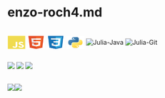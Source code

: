 # enzo-roch4.md

<div style="display: inline_block"><br>
<img align="center" alt="Julia-Js" height="30" width="40" src="https://raw.githubusercontent.com/devicons/devicon/master/icons/javascript/javascript-plain.svg">
<img align="center" alt="Julia-HTML" height="30" width="40" src="https://raw.githubusercontent.com/devicons/devicon/master/icons/html5/html5-original.svg">
<img align="center" alt="Julia-CSS" height="30" width="40" src="https://raw.githubusercontent.com/devicons/devicon/master/icons/css3/css3-original.svg">
<img align="center" alt="Julia-Python" height="30" width="40" src="https://raw.githubusercontent.com/devicons/devicon/master/icons/python/python-original.svg">
<img align="center" alt="Julia-Java" height="30" width="40" src="https://cdn.jsdelivr.net/gh/devicons/devicon/icons/java/java-original.svg">
<img align="center" alt="Julia-Git" height="30" width="40" src="https://cdn.jsdelivr.net/gh/devicons/devicon/icons/git/git-plain.svg""> 
</div>
 
   ##
  
<div> 
<a href="https://www.instagram.com/en_z0__/" target="_blank"><img src="https://img.shields.io/badge/-Instagram-%23E4405F?style=for-the-badge&logo=instagram&logoColor=white" target="_blank"></a>
<a href = "mailto:enzofrancorocha@gmail.com"><img src="https://img.shields.io/badge/-Gmail-%23333?style=for-the-badge&logo=gmail&logoColor=white" target="_blank"></a>
<a href="https://www.linkedin.com/in/enzo-rocha-90a859251/" target="_blank"><img src="https://img.shields.io/badge/-LinkedIn-%230077B5?style=for-the-badge&logo=linkedin&logoColor=white" target="_blank"></a> 
</div>

  ##

  <div><a href="https://github.com/enzo-rocha4"><img loading="lazy" height="180em" src="https://github-readme-stats.vercel.app/api/top-langs/?username=seu-usuário-aqui&layout=compact&langs_count=7&theme=dracula"/><img loading="lazy" height="180em" src="https://github-readme-stats.vercel.app/api?username=seu-usuário-aqui&show_icons=true&theme=dracula&include_all_commits=true&count_private=true"/></div>
